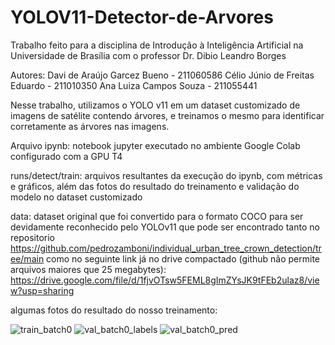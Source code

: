 # YOLOV11-Detector-de-Arvores

Trabalho feito para a disciplina de Introdução à Inteligência Artificial na Universidade de Brasília com o professor Dr. Dibio Leandro Borges

Autores:
Davi de Araújo Garcez Bueno - 211060586
Célio Júnio de Freitas Eduardo - 211010350
Ana Luiza Campos Souza - 211055441

Nesse trabalho, utilizamos o YOLO v11 em um dataset customizado de imagens de satélite contendo árvores, e treinamos o mesmo para identificar corretamente as árvores
nas imagens.

Arquivo ipynb: notebook jupyter executado no ambiente Google Colab configurado com a GPU T4

runs/detect/train: arquivos resultantes da execução do ipynb, com métricas e gráficos, além das fotos do resultado do treinamento e validação do modelo no dataset customizado

data: dataset original que foi convertido para o formato COCO para ser devidamente reconhecido pelo YOLOv11 que pode ser encontrado tanto no repositorio https://github.com/pedrozamboni/individual_urban_tree_crown_detection/tree/main como no seguinte link já no drive compactado (github não permite arquivos maiores que 25 megabytes): https://drive.google.com/file/d/1fjvOTsw5FEML8gImZYsJK9tFEb2ulaz8/view?usp=sharing

algumas fotos do resultado do nosso treinamento:

![train_batch0](https://github.com/user-attachments/assets/5f69ac57-6fc6-4d1d-9f85-b8916f507809)
![val_batch0_labels](https://github.com/user-attachments/assets/df020073-dcb6-440d-aa50-ebe9a362b7d2)
![val_batch0_pred](https://github.com/user-attachments/assets/84f598ae-f1d2-47c6-9297-f849c8d3e137)

